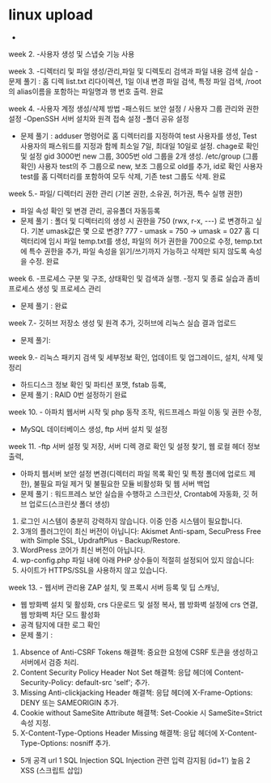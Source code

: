 # linux upload

- 


week 2. -사용자 생성 및 스냅슛 기능 사용

week 3. -디렉터리 및 파일 생성/관리,파일 및 디렉토리 검색과 파일 내용 검색 실습
-문제 풀기 : 홈 디렉 list.txt 리다이렉션, 1일 이내 변경 파일 검색, 특정 파일 검색, /root의 alias이름을 포함하는 파일명과 행 번호 출력. 완료

week 4. -사용자 계정 생성/삭제 방법⁠
-패스워드 보안 설정⁠ / 사용자 그룹 관리와 권한 설정
-OpenSSH 서버 설치와 원격 접속 설정⁠
-폴더 공유 설정
- 문제 풀기 : adduser 명령어로 홈 디렉터리를 지정하여 test 사용자를 생성,
Test 사용자의 패스워드를 지정과 함께 최소일 7일, 최대일 10일로 설정.
chage로 확인 및 설정
gid 3000번 new 그룹, 3005번 old 그룹을 2개 생성.
/etc/group (그룹 확인)
사용자 test의 주 그룹으로 new, 보조 그룹으로 old를 추가, id로 확인
사용자 test를 홈 디렉터리를 포함하여 모두 삭제, 기존 test 그룹도 삭제. 완료

week 5.- 파일/ 디렉터리 권한 관리⁠ (기본 권한, 소유권, 허가권, 특수 실행 권한)
   - 파일 속성 확인 및 변경 관리, 공유폴더 자동등록
- 문제 풀기 : 폴더 및 디렉터리의 생성 시 권한을 750 (rwx, r-x, ---) 로 변경하고 싶다. 기본 umask값은 몇 으로 변경? 777 - umask = 750 → umask = 027
홈 디렉터리에 임시 파일 temp.txt를 생성, 파일의 허가 권한을 700으로 수정, temp.txt에 특수 권한을 추가, 파일 속성을 읽기/쓰기까지 가능하고 삭제만 되지 않도록 속성을 수정. 완료

week 6. -프로세스 구분 및 구조, 상태확인 및 검색과 실행.
   -정지 및 종료 실습과 좀비 프로세스 생성 및 프로세스 관리
- 문제 풀기 : 완료

week 7.- 깃허브 저장소 생성 및 원격 추가, 깃허브에 리눅스  실습 결과 업로드
- 문제 풀기:

week 9.- 리눅스 패키지 검색 및 세부정보 확인, 업데이트 및 업그레이드, 설치, 삭제 및 정리
  - 하드디스크 정보 확인 및 파티션 포맷, fstab 등록,
  - 문제 풀기 : RAID 0번 설정하기 완료

week 10. - 아파치 웹서버 시작 및 php 동작 조작, 워드프레스 파일 이동 및 권한 수정, 
- MySQL 데이터베이스 생성, ftp 서버 설치 및 설정

week 11. -ftp 서버 설정 및 저장, 서버 디렉 경로 확인 및 설정 찾기, 웹 로컬 헤더 정보 출력, 
- 아파치 웹서버 보안 설정 변경(디렉터리 파일 목록 확인 및 특정 폴더에 업로드 제한), 불필요 파일 제거 및 불필요한 모듈 비활성화 및 웹 서버 백업
- 문제 풀기 : 워드프레스 보안 실습을 수행하고 스크린샷, Crontab에 자동화, 깃 허브 업로드(스크린샷 폴더 생성)
1) 로그인 시스템이 충분히 강력하지 않습니다. 이중 인증 시스템이 필요합니다.
2) 3개의 플러그인이 최신 버전이 아닙니다: Akismet Anti-spam, SecuPress Free with Simple SSL, UpdraftPlus - Backup/Restore.
3) WordPress 코어가 최신 버전이 아닙니다.
4) wp-config.php 파일 내에 아래 PHP 상수들이 적절히 설정되어 있지 않습니다:
5) 사이트가 HTTPS/SSL을 사용하지 않고 있습니다.

week 13. - 웹서버 관리용 ZAP 설치, 및 프록시 서버 등록 및 딥 스캐닝,
- 웹 방화벽 설치 및 활성화, crs 다운로드 및 설정 복사, 웹 방화벽 설정에 crs 연결, 웹 방화벽 차단 모드 활성화
- 공격 탐지에 대한 로그 확인
- 문제 풀기 : 
1) Absence of Anti-CSRF Tokens
해결책: 중요한 요청에 CSRF 토큰을 생성하고 서버에서 검증 처리.
2) Content Security Policy Header Not Set
해결책: 응답 헤더에 Content-Security-Policy: default-src 'self'; 추가.
3) Missing Anti-clickjacking Header
해결책: 응답 헤더에 X-Frame-Options: DENY 또는 SAMEORIGIN 추가.
4) Cookie without SameSite Attribute
해결책: Set-Cookie 시 SameSite=Strict 속성 지정.
5) X-Content-Type-Options Header Missing
해결책: 응답 헤더에 X-Content-Type-Options: nosniff 추가.
- 5개 공격 url
1	SQL Injection	SQL Injection 		관련 입력 감지됨 (id=1')	높음
2	XSS (스크립트 삽입)	<script> 		태그 포함된 요청 탐지됨	중간
3	LFI (파일 포함 공격)	../../etc/passwd 	경로 접근 시도 감지	높음
4	Command Injection	;whoami 		명령어 삽입 시도 탐지됨	높음
5	Path Traversal	../../../etc/shadow 		경로 접근 시도 감지	높음

13. - 시스템 모니터링 부하 테스트 실습, cpu 상세 분석 및  cpu 과부화 테스트 실습,  메모리 과부화 테스트 및 자원 확인
- 네트워크 과부화 테스트 실습 및 자원 확인
- 문제 풀기 : 분석 결과
htop 기준, 테스트 직후 CPU 사용률 급상승
load average가 급격히 증가하며 시스템 반응 속도 저하
병렬 요청 처리로 RAM 사용량 수 GB 까지 증가
프로세스 수가 많아짐에 따라 스왑 사용 가능성도 있음

